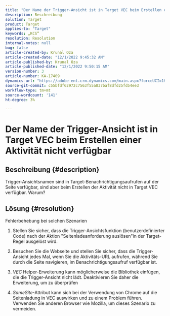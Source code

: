 ```yaml
---
title: "Der Name der Trigger-Ansicht ist in Target VEC beim Erstellen einer Aktivität nicht verfügbar."
description: Beschreibung
solution: Target
product: Target
applies-to: "Target"
keywords: „KCS“
resolution: Resolution
internal-notes: null
bug: false
article-created-by: Krunal Oza
article-created-date: "12/1/2022 9:45:32 AM"
article-published-by: Krunal Oza
article-published-date: "12/1/2022 9:50:15 AM"
version-number: 3
article-number: KA-17409
dynamics-url: "https://adobe-ent.crm.dynamics.com/main.aspx?forceUCI=1&pagetype=entityrecord&etn=knowledgearticle&id=71b194e2-5c71-ed11-9561-6045bd006a22"
source-git-commit: c55bfdf62972c7563f55a837baf8dfd25fd54ee3
workflow-type: tm+mt
source-wordcount: '141'
ht-degree: 3%

---
```


# Der Name der Trigger-Ansicht ist in Target VEC beim Erstellen einer Aktivität nicht verfügbar

## Beschreibung {#description}


Trigger-Ansichtsnamen sind in Target-Benachrichtigungsaufrufen auf der Seite verfügbar, sind aber beim Erstellen der Aktivität nicht in Target VEC verfügbar. Warum?


## Lösung {#resolution}


Fehlerbehebung bei solchen Szenarien

1. Stellen Sie sicher, dass die Trigger-Ansichtsfunktion (benutzerdefinierter Code) nach der Aktion &quot;Seitenladeanforderung auslösen&quot;in der Target-Regel ausgelöst wird.

2. Besuchen Sie die Webseite und stellen Sie sicher, dass die Trigger-Ansicht jedes Mal, wenn Sie die Aktivitäts-URL aufrufen, während Sie durch die Seite navigieren, im Benachrichtigungsaufruf verfügbar ist.

3. *VEC* Helper-Erweiterung kann möglicherweise die Bibliothek einfügen, die die Trigger-Ansicht nicht lädt. Deaktivieren Sie daher die Erweiterung, um zu überprüfen

4. *SameSite*-Attribut kann sich bei der Verwendung von Chrome auf die Seitenladung in VEC auswirken und zu einem Problem führen. Verwenden Sie anderen Browser wie Mozilla, um dieses Szenario zu vermeiden.

